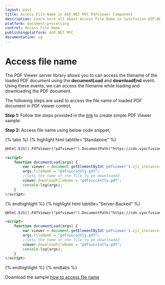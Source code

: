 ```yaml
---
layout: post
title: Access File Name in ASP.NET MVC Pdfviewer Component
description: Learn here all about Access File Name in Syncfusion ASP.NET MVC Pdfviewer component of Syncfusion Essential JS 2 and more.
platform: document-processing
control: Access File Name
publishingplatform: ASP.NET MVC
documentation: ug
---
```



# Access file name

The PDF Viewer server library allows you to can access the filename of the loaded PDF document using the **documentLoad** and **downloadEnd** event. Using these events, we can access the filename while loading and downloading the PDF document.

The following steps are used to access the file name of loaded PDF document in PDF viewer control,

**Step 1:** Follow the steps provided in the [link](https://help.syncfusion.com/document-processing/pdf/pdf-viewer/asp-net-mvc/getting-started/) to create simple PDF Viewer sample.

**Step 2:** Access file name using below code snippet,

{% tabs %}
{% highlight html tabtitle="Standalone" %}

```html
@Html.EJS().PdfViewer("pdfviewer").DocumentPath("https://cdn.syncfusion.com/content/pdf/hive-succinctly.pdf").DocumentLoad("documentLoad").DownloadEnd("documentLoad").Render()

<script>
    function documentLoad(args) {
        var viewer = document.getElementById('pdfviewer').ej2_instances[0];
        args.fileName = "pdfsuccintly.pdf";
        //Sets the name of the file to be downloaded
        viewer.downloadFileName = "pdfsuccintly.pdf";
        console.log(args);
    }
</script>

```
{% endhighlight %}
{% highlight html tabtitle="Server-Backed" %}

```html
@Html.EJS().PdfViewer("pdfviewer").DocumentPath("https://cdn.syncfusion.com/content/pdf/hive-succinctly.pdf").ServiceUrl(VirtualPathUtility.ToAbsolute("~/PdfViewer/")).DocumentLoad("documentLoad").DownloadEnd("documentLoad").Render()

<script>
    function documentLoad(args) {
        var viewer = document.getElementById('pdfviewer').ej2_instances[0];
        args.fileName = "pdfsuccintly.pdf";
        //Sets the name of the file to be downloaded
        viewer.downloadFileName = "pdfsuccintly.pdf";
        console.log(args);
    }
</script>
```
{% endhighlight %}
{% endtabs %}

Download the sample [how to access file name](https://www.syncfusion.com/downloads/support/directtrac/general/ze/MVC_SAMPLE-609765609)